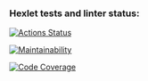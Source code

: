 ### Hexlet tests and linter status:
[![Actions Status](https://github.com/Bascy6/java-project-72/actions/workflows/hexlet-check.yml/badge.svg)](https://github.com/Bascy6/java-project-72/actions)

[![Maintainability](https://qlty.sh/badges/289b7112-101a-400d-aa6b-471f49a89089/maintainability.svg)](https://qlty.sh/gh/Bascy6/projects/java-project-72)

[![Code Coverage](https://qlty.sh/badges/289b7112-101a-400d-aa6b-471f49a89089/test_coverage.svg)](https://qlty.sh/gh/Bascy6/projects/java-project-72)